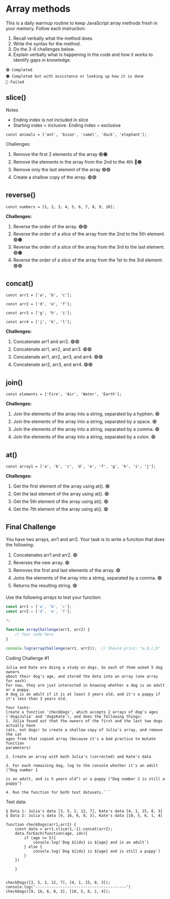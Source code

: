 # Array methods

This is a daily warmup routine to keep JavaScript array methods fresh in your memory. Follow each instruction:

1. Recall verbally what the method does. 
2. Write the syntax for the method.
3. Do the 3-4 challenges below.
4. Explain verbally what is happening in the code and how it works to identify gaps in knowledge.
```
🟢 Completed
🟠 Completed but with assistance or looking up how it is done
🔴 Failed
```

## slice() ##
Notes
* Ending index is not included in slice
* Starting index = inclusive. Ending index = exclusive

```const animals = ['ant', 'bison', 'camel', 'duck', 'elephant'];```

Challenges:
1. Remove the first 2 elements of the array 🟢🟠
2. Remove the elements in the array from the 2nd to the 4th 🔴🟠
3. Remove only the last element of the array 🟢🟢
4. Create a shallow copy of the array. 🟢🟢

## reverse() ##
```const numbers = [1, 2, 3, 4, 5, 6, 7, 8, 9, 10];```

**Challenges:**
1. Reverse the order of the array. 🟢🟢
2. Reverse the order of a slice of the array from the 2nd to the 5th element.🟢🟠
3. Reverse the order of a slice of the array from the 3rd to the last element. 🟢🟠
4. Reverse the order of a slice of the array from the 1st to the 3rd element. 🟢🟢


## concat() ##

``const arr1 = ['a', 'b', 'c'];``

``const arr2 = ['d', 'e', 'f'];``

``const arr3 = ['g', 'h', 'i'];``

``const arr4 = ['j', 'k', 'l'];``

**Challenges:**
1. Concatenate arr1 and arr2. 🟢🟢
2. Concatenate arr1, arr2, and arr3. 🟢🟢
3. Concatenate arr1, arr2, arr3, and arr4. 🟢🟢
4. Concatenate arr2, arr3, and arr4. 🟢🟢



## join() ##
```const elements = ['Fire', 'Air', 'Water', 'Earth'];```

**Challenges:**
1. Join the elements of the array into a string, separated by a hyphen. 🟢
2. Join the elements of the array into a string, separated by a space. 🟢
3. Join the elements of the array into a string, separated by a comma. 🟢
4. Join the elements of the array into a string, separated by a colon. 🟢


## at() ##
```const array1 = ['a', 'b', 'c', 'd', 'e', 'f', 'g', 'h', 'i', 'j'];```

**Challenges:**
1. Get the first element of the array using at(). 🟢
2. Get the last element of the array using at(). 🟢
3. Get the 5th element of the array using at(). 🟢
4. Get the 7th element of the array using at(). 🟢

## Final Challenge ##

You have two arrays, arr1 and arr2. Your task is to write a function that does the following:

1. Concatenates arr1 and arr2. 🟢
2. Reverses the new array. 🟢
3. Removes the first and last elements of the array. 🟢
4. Joins the elements of the array into a string, separated by a comma. 🟢
5. Returns the resulting string. 🟢

Use the following arrays to test your function:

```js const arr1 = ['a', 'b', 'c'];
const arr1 = ['a', 'b', 'c'];
const arr2 = ['d', 'e', 'f'];

*/

function arrayChallenge(arr1, arr2) {
    // Your code here
}

console.log(arrayChallenge(arr1, arr2));  // Should print: "e,d,c,b"
```

Coding Challenge #1
```
Julia and Kate are doing a study on dogs. So each of them asked 5 dog owners 
about their dog's age, and stored the data into an array (one array for each). 
For now, they are just interested in knowing whether a dog is an adult or a puppy.
A dog is an adult if it is at least 3 years old, and it's a puppy if it's less than 3 years old.

Your tasks:
Create a function 'checkDogs', which accepts 2 arrays of dog's ages 
('dogsJulia' and 'dogsKate'), and does the following things:
1. Julia found out that the owners of the first and the last two dogs actually have 
cats, not dogs! So create a shallow copy of Julia's array, and remove the cat 
ages from that copied array (because it's a bad practice to mutate function 
parameters)

2. Create an array with both Julia's (corrected) and Kate's data

3. For each remaining dog, log to the console whether it's an adult ("Dog number 1 

is an adult, and is 5 years old") or a puppy ("Dog number 2 is still a puppy")

4. Run the function for both test datasets.```
```
Test data:

```
§ Data 1: Julia's data [3, 5, 2, 12, 7], Kate's data [4, 1, 15, 8, 3]
§ Data 2: Julia's data [9, 16, 6, 8, 3], Kate's data [10, 5, 6, 1, 4]
```

```JS
function checkDogs(arr1,arr2) {
    const data = arr1.slice(1,-1).concat(arr2);
    data.forEach(function(age, idx){
        if (age >= 5){
            console.log(`Dog ${idx} is ${age} and is an adult`)
        } else {
            console.log(`Dog ${idx} is ${age} and is still a puppy`)
        }
    })

    }


checkDogs([3, 5, 2, 12, 7], [4, 1, 15, 8, 3]);
console.log('----------------------------------------')
checkDogs([9, 16, 6, 8, 3], [10, 5, 6, 1, 4]);
```
